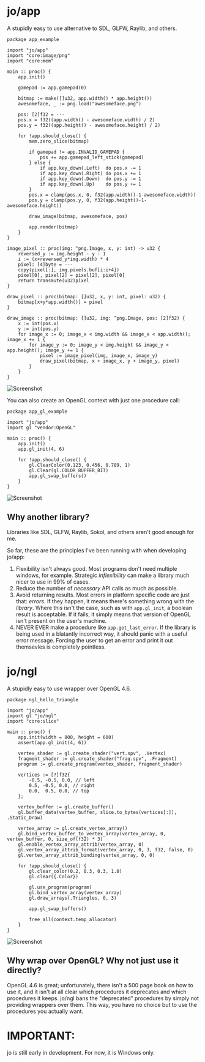 # jo/app

A stupidly easy to use alternative to SDL, GLFW, Raylib, and others.

```odin
package app_example

import "jo/app"
import "core:image/png"
import "core:mem"

main :: proc() {
	app.init()

	gamepad := app.gamepad(0)
	
	bitmap := make([]u32, app.width() * app.height())
	awesomeface, _ := png.load("awesomeface.png")

	pos: [2]f32 = ---
	pos.x = f32((app.width() - awesomeface.width) / 2)
	pos.y = f32((app.height() - awesomeface.height) / 2)
	
	for !app.should_close() {
		mem.zero_slice(bitmap)

		if gamepad != app.INVALID_GAMEPAD {
			pos += app.gamepad_left_stick(gamepad)
		} else {
			if app.key_down(.Left)  do pos.x -= 1
			if app.key_down(.Right) do pos.x += 1
			if app.key_down(.Down)  do pos.y -= 1
			if app.key_down(.Up)	do pos.y += 1
		}
		pos.x = clamp(pos.x, 0, f32(app.width()-1-awesomeface.width))
		pos.y = clamp(pos.y, 0, f32(app.height()-1-awesomeface.height))

		draw_image(bitmap, awesomeface, pos)

		app.render(bitmap)
	}
}

image_pixel :: proc(img: ^png.Image, x, y: int) -> u32 {
	reversed_y := img.height - y - 1
	i := (x+reversed_y*img.width) * 4
	pixel: [4]byte = ---
	copy(pixel[:], img.pixels.buf[i:i+4])
	pixel[0], pixel[2] = pixel[2], pixel[0]
	return transmute(u32)pixel
}

draw_pixel :: proc(bitmap: []u32, x, y: int, pixel: u32) {
	bitmap[x+y*app.width()] = pixel
}

draw_image :: proc(bitmap: []u32, img: ^png.Image, pos: [2]f32) {
	x := int(pos.x)
	y := int(pos.y)
	for image_x := 0; image_x < img.width && image_x < app.width(); image_x += 1 {
		for image_y := 0; image_y < img.height && image_y < app.height(); image_y += 1 {
			pixel := image_pixel(img, image_x, image_y)
			draw_pixel(bitmap, x + image_x, y + image_y, pixel)
		}
	}
}
```

![Screenshot](screenshots/app_example_0.png)

You can also create an OpenGL context with just one procedure call:

```odin
package app_gl_example

import "jo/app"
import gl "vendor:OpenGL"

main :: proc() {
	app.init()
	app.gl_init(4, 6)

	for !app.should_close() {
		gl.ClearColor(0.123, 0.456, 0.789, 1)
		gl.Clear(gl.COLOR_BUFFER_BIT)
		app.gl_swap_buffers()
	}
}
```

![Screenshot](screenshots/app_example_1.png)

## Why another library?

Libraries like SDL, GLFW, Raylib, Sokol, and others aren't good enough for me. 

So far, these are the principles I've been running with when developing jo/app:

1. Flexibility isn't always good. Most programs don't need multiple windows, for example. Strategic *inflexibility* can make a library much nicer to use in 99% of cases.
2. Reduce the number of *necessary* API calls as much as possible.
3. Avoid returning results. Most errors in platform specific code are just that: *errors*. If they happen, it means there's something wrong with the *library*. Where this isn't the case, such as with `app.gl_init`, a boolean result is acceptable. If it fails, it simply means that version of OpenGL isn't present on the user's machine.
4. NEVER EVER make a procedure like `app.get_last_error`. If the library is being used in a blatantly incorrect way, it should panic with a useful error message. Forcing the user to get an error and print it out themsevles is completely pointless.

# jo/ngl

A stupidly easy to use wrapper over OpenGL 4.6.

```odin
package ngl_hello_triangle

import "jo/app"
import gl "jo/ngl"
import "core:slice"

main :: proc() {
	app.init(width = 800, height = 600)
	assert(app.gl_init(4, 6))

	vertex_shader := gl.create_shader("vert.spv", .Vertex)
	fragment_shader := gl.create_shader("frag.spv", .Fragment)
	program := gl.create_program(vertex_shader, fragment_shader)

	vertices := [?]f32{
		-0.5, -0.5, 0.0, // left  
		0.5, -0.5, 0.0, // right 
		0.0,  0.5, 0.0, // top   
	};

	vertex_buffer := gl.create_buffer()
	gl.buffer_data(vertex_buffer, slice.to_bytes(vertices[:]), .Static_Draw)

	vertex_array := gl.create_vertex_array()
	gl.bind_vertex_buffer_to_vertex_array(vertex_array, 0, vertex_buffer, 0, size_of(f32) * 3)
	gl.enable_vertex_array_attrib(vertex_array, 0)
	gl.vertex_array_attrib_format(vertex_array, 0, 3, f32, false, 0)
	gl.vertex_array_attrib_binding(vertex_array, 0, 0)
	
	for !app.should_close() {
		gl.clear_color(0.2, 0.3, 0.3, 1.0)
		gl.clear({.Color})

		gl.use_program(program)
		gl.bind_vertex_array(vertex_array)
		gl.draw_arrays(.Triangles, 0, 3)

		app.gl_swap_buffers()

		free_all(context.temp_allocator)
	}
}
```

![Screenshot](screenshots/ngl_example_0.png)

## Why wrap over OpenGL? Why not just use it directly?

OpenGL 4.6 is great; unfortunately, there isn't a 500 page book on how to use it, and it isn't at all clear which procedures it deprecates and which procedures it keeps. jo/ngl bans the "deprecated" procedures by simply not providing wrappers over them. This way, you have no choice but to use the procedures you actually want.

# IMPORTANT:

jo is still early in development. For now, it is Windows only.
